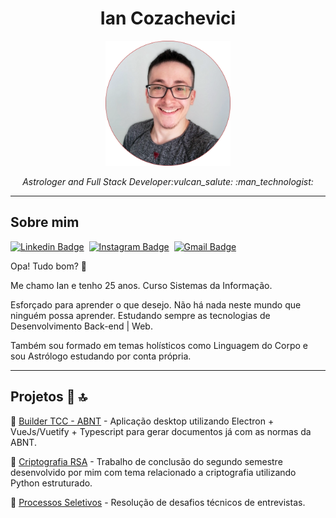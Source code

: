 <h1 align="center">Ian Cozachevici</h1>
<p align="center">
  <img src="./profile_rounded.png" width="200" />
</p>
<p align="center"><em>Astrologer and Full Stack Developer:vulcan_salute: :man_technologist:</em></p>

<hr />

## Sobre mim

[![Linkedin Badge](https://img.shields.io/badge/-Ian%20Cozachevici-blue?style=flat-square&logo=Linkedin&logoColor=white&link=https://www.linkedin.com/in/ian-cozachevici/)](https://www.linkedin.com/in/ian-cozachevici/)&nbsp;
[![Instagram Badge](https://img.shields.io/badge/-iam__ianc-tomato?style=flat-square&logo=Instagram&logoColor=white&link=https://www.instagram.com/iam_ianc/)](https://www.instagram.com/iam_ianc/)&nbsp;
[![Gmail Badge](https://img.shields.io/badge/-iansp0-c14438?style=flat-square&logo=Gmail&logoColor=white&link=mailto:iansp0@gmail.com)](mailto:iansp0@gmail.com)

Opa! Tudo bom? :vulcan_salute:

Me chamo Ian e tenho 25 anos. Curso Sistemas da Informação.

Esforçado para aprender o que desejo. Não há nada neste mundo que ninguém possa aprender.
Estudando sempre as tecnologias de Desenvolvimento Back-end | Web.

Também sou formado em temas holísticos como Linguagem do Corpo e sou Astrólogo estudando por conta própria.

<hr />

## Projetos :rocket: :top:

:1st_place_medal: [Builder TCC - ABNT](https://github.com/iam-ianc/builder-tcc-demo) - Aplicação desktop utilizando Electron + VueJs/Vuetify + Typescript para gerar documentos já com as normas da ABNT.

:2nd_place_medal: [Criptografia RSA](https://github.com/iam-ianc/encript-rsa) - Trabalho de conclusão do segundo semestre desenvolvido por mim com tema relacionado a criptografia utilizando Python estruturado.

:3rd_place_medal: [Processos Seletivos](https://github.com/iam-ianc/interviews) - Resolução de desafios técnicos de entrevistas.


<!--
**iam-ianc/iam-ianc** is a ✨ _special_ ✨ repository because its `README.md` (this file) appears on your GitHub profile.

Here are some ideas to get you started:

- 🔭 I’m currently working on ...
- 🌱 I’m currently learning ...
- 👯 I’m looking to collaborate on ...
- 🤔 I’m looking for help with ...
- 💬 Ask me about ...
- 📫 How to reach me: ...
- 😄 Pronouns: ...
- ⚡ Fun fact: ...
-->
